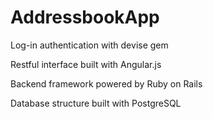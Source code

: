  AddressbookApp
 ==============
Log-in authentication with devise gem

Restful interface built with Angular.js

Backend framework powered by Ruby on Rails

Database structure built with PostgreSQL